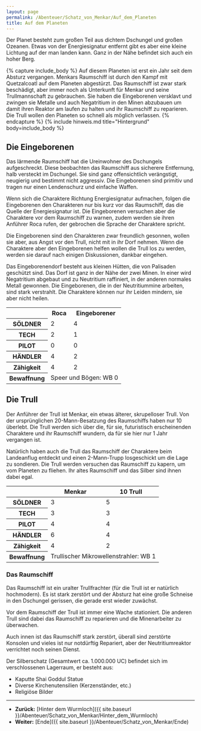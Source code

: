```yaml
---
layout: page
permalink: /Abenteuer/Schatz_von_Menkar/Auf_dem_Planeten
title: Auf dem Planeten
---
```




Der Planet besteht zum großen Teil aus dichtem Dschungel und großen Ozeanen. Etwas von der Energiesignatur entfernt gibt es aber eine kleine Lichtung auf der man landen kann. Ganz in der Nähe befindet sich auch ein hoher Berg.

{% capture include_body %}
Auf diesem Planeten ist erst ein Jahr seit dem Absturz vergangen. Menkars Raumschiff ist durch den Kampf mit Quetzalcoatl auf dem Planeten abgestürzt. Das Raumschiff ist zwar stark beschädigt, aber immer noch als Unterkunft für Menkar und seine Trullmannschaft zu gebrauchen. Sie haben die Eingeborenen versklavt und zwingen sie Metalle und auch Negatritium in den Minen abzubauen um damit ihren Reaktor am laufen zu halten und ihr Raumschiff zu reparieren. Die Trull wollen den Planeten so schnell als möglich verlassen.
{% endcapture %}
{% include hinweis.md title="Hintergrund" body=include_body %}

## Die Eingeborenen

Das lärmende Raumschiff hat die Ureinwohner des Dschungels aufgeschreckt. Diese beobachten das Raumschiff aus sicherere Entfernung, halb versteckt im Dschungel. Sie sind ganz offensichtlich verängstigt, neugierig und bestimmt nicht aggressiv. Die Eingeborenen sind primitiv und tragen nur einen Lendenschurz und einfache Waffen.

Wenn sich die Charaktere Richtung Energiesignatur aufmachen, folgen die Eingeborenen den Charakteren nur bis kurz vor das Raumschiff, das die Quelle der Energiesignatur ist. Die Eingeborenen versuchen aber die Charaktere vor dem Raumschiff zu warnen, zudem werden sie ihren Anführer Roca rufen, der gebrochen die Sprache der Charaktere spricht.

Die Eingeborenen sind den Charakteren zwar freundlich gesonnen, wollen sie aber, aus Angst vor den Trull, nicht mit in ihr Dorf nehmen. Wenn die Charaktere aber den Eingeborenen helfen wollen die Trull los zu werden, werden sie darauf nach einigen Diskussionen, dankbar eingehen.

Das Eingeborenendorf besteht aus kleinen Hütten, die von Palisaden geschützt sind. Das Dorf ist ganz in der Nähe der zwei Minen. In einer wird Negatritium abgebaut und zu Neutritium raffiniert, in der anderen normales Metall gewonnen. Die Eingeborenen, die in der Neutritiummine arbeiten, sind stark verstrahlt. Die Charaktere können nur ihr Leiden mindern, sie aber nicht heilen.

<table>
<tbody>
<tr><th></th><th>Roca</th><th>Eingeborener</th></tr>
<tr><th>SÖLDNER</th><td>2</td><td>4</td></tr>
<tr><th>TECH</th><td>2</td><td>1</td></tr>
<tr><th>PILOT</th><td>0</td><td>0</td></tr>
<tr><th>HÄNDLER</th><td>4</td><td>2</td></tr>
<tr><th>Zähigkeit</th><td>4</td><td>2</td></tr>
<tr><th>Bewaffnung</th><td colspan="2">Speer und Bögen: WB 0</td></tr>
</tbody>
</table>

## Die Trull

Der Anführer der Trull ist Menkar, ein etwas älterer, skrupelloser Trull. Von der ursprünglichen 20-Mann-Besatzung des Raumschiffs haben nur 10 überlebt. Die Trull werden sich über die, für sie, futuristisch erscheinenden Charaktere und ihr Raumschiff wundern, da für sie hier nur 1 Jahr vergangen ist.

Natürlich haben auch die Trull das Raumschiff der Charaktere beim Landeanflug entdeckt und einen 2-Mann-Trupp losgeschickt um die Lage zu sondieren. Die Trull werden versuchen das Raumschiff zu kapern, um vom Planeten zu fliehen. Ihr altes Raumschiff und das Silber sind ihnen dabei egal.

<table>
<thead>
<tr><th> </th><th>Menkar</th><th>10 Trull</th></tr>
</thead>
<tbody>
<tr><th>SÖLDNER</th><td>3</td><td>5</td></tr>
<tr><th>TECH</th><td>3</td><td>3</td></tr>
<tr><th>PILOT</th><td>4</td><td>4</td></tr>
<tr><th>HÄNDLER</th><td>6</td><td>4</td></tr>
<tr><th>Zähigkeit</th><td>4</td><td>2</td></tr>
<tr><th>Bewaffnung</th><td colspan="2">Trullischer Mikrowellenstrahler: WB 1</td></tr>
</tbody>
</table>

### Das Raumschiff

Das Raumschiff ist ein uralter Trullfrachter (für die Trull ist er natürlich hochmodern). Es ist stark zerstört und der Absturz hat eine große Schneise in den Dschungel gerissen, die gerade erst wieder zuwächst.

Vor dem Raumschiff der Trull ist immer eine Wache stationiert. Die anderen Trull sind dabei das Raumschiff zu reparieren und die Minenarbeiter zu überwachen.

Auch innen ist das Raumschiff stark zerstört, überall sind zerstörte Konsolen und vieles ist nur notdürftig Repariert, aber der Neutritiumreaktor verrichtet noch seinen Dienst.

Der Silberschatz (Gesamtwert ca. 1.000.000 UC) befindet sich im verschlossenen Lagerraum, er besteht aus:

- Kaputte Shai Goddul Statue
- Diverse Kirchenutensilien (Kerzenständer, etc.)
- Religiöse Bilder

***

- **Zurück:** [Hinter dem Wurmloch]({{ site.baseurl }}/Abenteuer/Schatz_von_Menkar/Hinter_dem_Wurmloch)
- **Weiter:** [Ende]({{ site.baseurl }}/Abenteuer/Schatz_von_Menkar/Ende)
